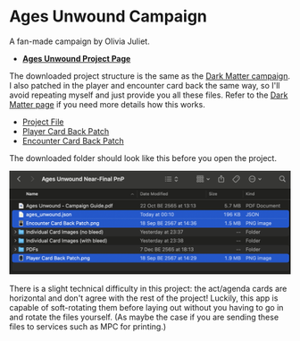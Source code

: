 # Ages Unwound Campaign

A fan-made campaign by Olivia Juliet.

- [**Ages Unwound Project Page**](https://mysteriouschanting.wordpress.com/2021/11/10/ages-unwound-campaign/)

The downloaded project structure is the same as the [Dark Matter campaign](dark-matter.md). I also patched in the player and encounter card back the same way, so I'll avoid repeating myself and just provide you all these files. Refer to the [Dark Matter page](dark-matter.md) if you need more details how this works.

- [Project File](project/ages_unwound.json)
- [Player Card Back Patch](project/patch/Player%20Card%20Back%20Patch.png)
- [Encounter Card Back Patch](project/patch/Encounter%20Card%20Back%20Patch.png)

The downloaded folder should look like this before you open the project.

![ages-unwound-folder.png](image/ages-unwound-folder.png)

There is a slight technical difficulty in this project: the act/agenda cards are horizontal and don't agree with the rest of the project! Luckily, this app is capable of soft-rotating them before laying out without you having to go in and rotate the files yourself. (As maybe the case if you are sending these files to services such as MPC for printing.)